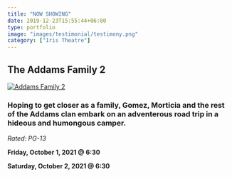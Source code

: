 ```yaml
---
title: "NOW SHOWING"
date: 2019-12-23T15:55:44+06:00
type: portfolio
image: "images/testimonial/testimony.png"
category: ["Iris Theatre"]
---
```


## The Addams Family 2

[![Addams Family 2](https://img.youtube.com/vi/Kd82bSBDE84/0.jpg)](https://www.youtube.com/watch?v=Kd82bSBDE84)

### Hoping to get closer as a family, Gomez, Morticia and the rest of the Addams clan embark on an adventerous road trip in a hideous and humongous camper.

_Rated: PG-13_

**Friday, October 1, 2021 @ 6:30**

**Saturday, October 2, 2021 @ 6:30**
